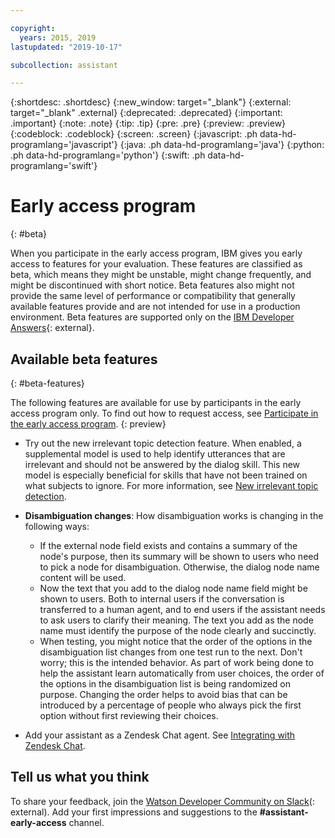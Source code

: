 ```yaml
---

copyright:
  years: 2015, 2019
lastupdated: "2019-10-17"

subcollection: assistant

---
```


{:shortdesc: .shortdesc}
{:new_window: target="_blank"}
{:external: target="_blank" .external}
{:deprecated: .deprecated}
{:important: .important}
{:note: .note}
{:tip: .tip}
{:pre: .pre}
{:preview: .preview}
{:codeblock: .codeblock}
{:screen: .screen}
{:javascript: .ph data-hd-programlang='javascript'}
{:java: .ph data-hd-programlang='java'}
{:python: .ph data-hd-programlang='python'}
{:swift: .ph data-hd-programlang='swift'}

# Early access program
{: #beta}

When you participate in the early access program, IBM gives you early access to features for your evaluation. These features are classified as beta, which means they might be unstable, might change frequently, and might be discontinued with short notice. Beta features also might not provide the same level of performance or compatibility that generally available features provide and are not intended for use in a production environment. Beta features are supported only on the [IBM Developer Answers](https://developer.ibm.com/answers/topics/watson-assistant/){: external}.

## Available beta features
{: #beta-features}

The following features are available for use by participants in the early access program only. To find out how to request access, see [Participate in the early access program](/docs/services/assistant?topic=assistant-feedback#feedback-beta).
{: preview}

- Try out the new irrelevant topic detection feature. When enabled, a supplemental model is used to help identify utterances that are irrelevant and should not be answered by the dialog skill. This new model is especially beneficial for skills that have not been trained on what subjects to ignore. For more information, see [New irrelevant topic detection](/docs/services/assistant?topic=assistant-irrelevance-detection).

- **Disambiguation changes**: How disambiguation works is changing in the following ways:

  - If the external node field exists and contains a summary of the node's purpose, then its summary will be shown to users who need to pick a node for disambiguation. Otherwise, the dialog node name content will be used.
  - Now the text that you add to the dialog node name field might be shown to users. Both to internal users if the conversation is transferred to a human agent, and to end users if the assistant needs to ask users to clarify their meaning. The text you add as the node name must identify the purpose of the node clearly and succinctly. 
  - When testing, you might notice that the order of the options in the disambiguation list changes from one test run to the next. Don't worry; this is the intended behavior. As part of work being done to help the assistant learn automatically from user choices, the order of the options in the disambiguation list is being randomized on purpose. Changing the order helps to avoid bias that can be introduced by a percentage of people who always pick the first option without first reviewing their choices.

<!-- - You can test out publishing your assistant as a \[24\]7.ai chatbot. See [Testing a \[24\]7.ai chatbot integration](/docs/services/assistant?topic=assistant-deploy-247ai). Added with 1.72, removed from doc after 1.80 -->

- Add your assistant as a Zendesk Chat agent. See [Integrating with Zendesk Chat](/docs/services/assistant?topic=assistant-deploy-zendesk).

## Tell us what you think

To share your feedback, join the [Watson Developer Community on Slack](http://wdc-slack-inviter.mybluemix.net/)(: external). Add your first impressions and suggestions to the **#assistant-early-access** channel.